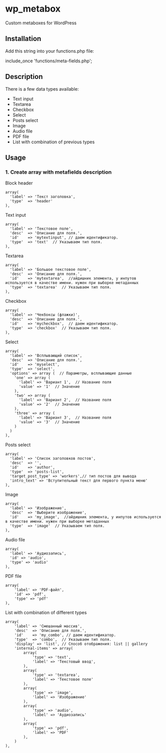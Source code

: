 # wp_metabox
Custom metaboxes for WordPress

## Installation
Add this string into your functions.php file:

include_once 'functions/meta-fields.php';

## Description
There is a few data types available:
* Text input
* Textarea
* Checkbox
* Select
* Posts select
* Image
* Audio file
* PDF file
* List with combination of previous types

## Usage
### 1. Create array with metafields description

Block header
```
array(
  'label' => 'Текст заголовка',
  'type'  => 'header'
),
```

Text input
```
array(
  'label' => 'Текстовое поле',
  'desc'  => 'Описание для поля.',
  'id'    => 'mytextinput', // даем идентификатор.
  'type'  => 'text'  // Указываем тип поля.
),
```

Textarea
```
array(
  'label' => 'Большое текстовое поле',
  'desc'  => 'Описание для поля.',
  'id'    => 'mytextarea',  //айдишник элемента, у инпутов используется в качестве имени. нужен при выборке метаданных
  'type'  => 'textarea'  // Указываем тип поля.
),
```

Checkbox
```
array(
  'label' => 'Чекбоксы (флажки)',
  'desc'  => 'Описание для поля.',
  'id'    => 'mycheckbox',  // даем идентификатор.
  'type'  => 'checkbox'  // Указываем тип поля.
),
```

Select
```
array(
  'label' => 'Всплывающий список',
  'desc'  => 'Описание для поля.',
  'id'    => 'myselect',
  'type'  => 'select',
  'options' => array (  // Параметры, всплывающие данные
    'one' => array (
      'label' => 'Вариант 1',  // Название поля
      'value' => '1'  // Значение
    ),
    'two' => array (
      'label' => 'Вариант 2',  // Название поля
      'value' => '2'  // Значение
    ),
    'three' => array (
      'label' => 'Вариант 3',  // Название поля
      'value' => '3'  // Значение
    )
  )
),
```
  
Posts select
```
array(
  'label' => 'Список заголовков постов',
  'desc'  => '',
  'id'    => 'author',
  'type'  => 'posts-list',
  'target_post_type' => 'workers',// тип постов для вывода
  'intro_text' => 'Вступительный текст для первого пункта меню'
),
```
Image
```
array(
  'label' => 'Изображение',
  'desc'  => 'Выберите изображение',
  'id'    => 'my_image',  //айдишник элемента, у инпутов используется в качестве имени. нужен при выборке метаданных
  'type'  => 'image'  // Указываем тип поля.
),
```

Audio file
```
array(
  'label' => 'Аудиозапись',
  'id' => 'audio',
  'type' => 'audio'
),
```

PDF file
```
array(
    'label' => 'PDF-файл',
    'id' => 'pdf',
    'type' => 'pdf'
),
```

List with combination of different types
```
array(
    'label' => 'Смешанный массив',
    'desc'  => 'Описание для поля.',
    'id'    => 'my_combo', // даем идентификатор.
    'type'  => 'combo',  // Указываем тип поля.
    'display' => 'list', // Способ отображения: list || gallery
    'internal-items' => array(
        array(
            'type' => 'text',
            'label' => 'Текстовый ввод',
        ),
        array(
            'type' => 'textarea',
            'label' => 'Текстовое поле'
        ),
        array(
            'type' => 'image',
            'label' => 'Изображение'
        ),
        array(
            'type' => 'audio',
            'label' => 'Аудиозапись'
        ),
        array(
            'type' => 'pdf',
            'label' => 'PDF'
        ),
    )
),
```
